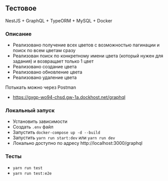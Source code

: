 
## Тестовое

NestJS + GraphQL + TypeORM + MySQL + Docker

### Описание

- Реализовано получение всех цветов с возможностью пагинации и поиск по всем цветам сразу
- Реализован поиск по конкретному имени цвета (который нужен для задания) и возвращает только 1 цвет
- Реализовано создание цвета
- Реализовано обновление цвета
- Реализовано удаление цвета

Потыкать можно через Postman
- https://gxgp-wo94-chsd.gw-1a.dockhost.net/graphql

### Локальный запуск

- Установить зависимости
- Создать `.env` файл
- Запустить `docker-compose up -d --build`
- Запустить `yarn run start:dev` или `yarn run dev`
- Локально доступно по адресу http://localhost:3000/graphql

### Тесты

- `yarn run test`
- `yarn run test:e2e`
